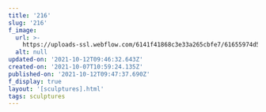 ```yaml
---
title: '216'
slug: '216'
f_image:
  url: >-
    https://uploads-ssl.webflow.com/6141f41868c3e33a265cbfe7/61655974d550ec7f9972432e_216.jpg
  alt: null
updated-on: '2021-10-12T09:46:32.643Z'
created-on: '2021-10-07T10:59:24.135Z'
published-on: '2021-10-12T09:47:37.690Z'
f_display: true
layout: '[sculptures].html'
tags: sculptures
---
```



